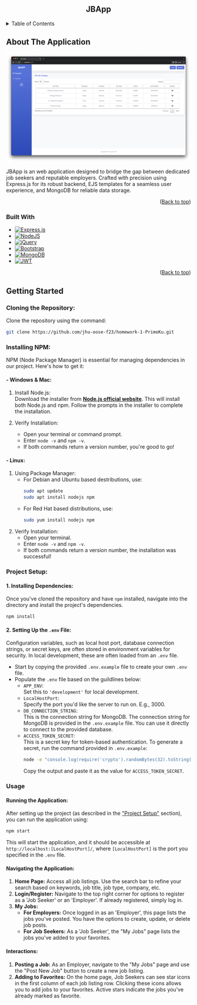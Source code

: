 <!-- [![Review Assignment Due Date](https://classroom.github.com/assets/deadline-readme-button-24ddc0f5d75046c5622901739e7c5dd533143b0c8e959d652212380cedb1ea36.svg)](https://classroom.github.com/a/tH9UoxKB) -->
<a name="readme-top"></a>
<br />
<div align="center">
  <h2 align="center">JBApp</h3>
</div>

<!-- TABLE OF CONTENTS -->
<details>
  <summary>Table of Contents</summary>
  <ol>
    <li>
      <a href="#about-the-project">About The Project</a>
      <ul>
        <li><a href="#built-with">Built With</a></li>
      </ul>
    </li>
    <li>
      <a href="#getting-started">Getting Started</a>
      <ul>
        <li><a href="#cloning-the-repository">Cloning the Repository</a></li>
        <li><a href="#installing-npm">Installing NPM</a></li>
        <li><a href="#project-setup">Project Setup</a></li>
      </ul>
    </li>
    <li><a href="#usage">Usage</a></li>

  </ol>
</details>

## About The Application
<img src="/Demo/homepage.png">

JBApp is an web application designed to bridge the gap between dedicated job seekers and reputable employers. Crafted with precision using Express.js for its robust backend, EJS templates for a seamless user experience, and MongoDB for reliable data storage.

<p align="right">(<a href="#readme-top">Back to top</a>)</p>

### Built With
* [![Express.js](https://img.shields.io/badge/express.js-%23404d59.svg?style=for-the-badge&logo=express&logoColor=%2361DAFB)](https://expressjs.com/)
* [![NodeJS](https://img.shields.io/badge/node.js-6DA55F?style=for-the-badge&logo=node.js&logoColor=white)]([https://nodejs.org/en])
* [![jQuery](https://img.shields.io/badge/jquery-%230769AD.svg?style=for-the-badge&logo=jquery&logoColor=white)]([https://jquery.com/])
* [![Bootstrap](https://img.shields.io/badge/bootstrap-%238511FA.svg?style=for-the-badge&logo=bootstrap&logoColor=white)]([https://getbootstrap.com/])
* [![MongoDB](https://img.shields.io/badge/MongoDB-%234ea94b.svg?style=for-the-badge&logo=mongodb&logoColor=white)]([https://www.mongodb.com/])
* [![JWT](https://img.shields.io/badge/JWT-black?style=for-the-badge&logo=JSON%20web%20tokens)]([https://jwt.io/])

<p align="right">(<a href="#readme-top">Back to top</a>)</p>

## Getting Started

### Cloning the Repository:
Clone the repository using the command:
```bash
git clone https://github.com/jhu-oose-f23/homework-1-PrimoKu.git
```

<!-- ### Technologies Used:
- Express.js: \
A minimalist web framework for Node.js, allowing us to set up middleware to respond to HTTP requests, define routing, and interact with our database seamlessly.
- EJS (Embedded JavaScript Templates): \
A templating engine that lets us generate HTML with plain JavaScript. It simplifies the creation of dynamic and reusable UI components.
- MongoDB: \
A NoSQL database that stores data in JSON-like format. It's highly scalable and flexible, ensuring reliable storage and retrieval of our application data. -->

### Installing NPM:
NPM (Node Package Manager) is essential for managing dependencies in our project. Here's how to get it:

#### - Windows & Mac:
1. Install Node.js: \
Download the installer from <ins>**[Node.js official website]([https://nodejs.org/en])**</ins>. This will install both Node.js and npm. Follow the prompts in the installer to complete the installation.

2. Verify Installation:
    - Open your terminal or command prompt.
    - Enter `node -v` and `npm -v`.
    - If both commands return a version number, you're good to go!

#### - Linux:
1. Using Package Manager:
    - For Debian and Ubuntu based destributions, use:
        ```bash
        sudo apt update
        sudo apt install nodejs npm
        ```
    - For Red Hat based distributions, use:
        ```bash
        sudo yum install nodejs npm
        ```
2. Verify Installation:
    - Open your terminal.
    - Enter `node -v` and `npm -v`.
    - If both commands return a version number, the installation was successful!

### Project Setup:
#### 1. Installing Dependencies:
Once you've cloned the repository and have `npm` installed, navigate into the directory and install the project's dependencies.
```bash
npm install
```
#### 2. Setting Up the `.env` File:
Configuration variables, such as local host port, database connection strings, or secret keys, are often stored in environment variables for security. In local development, these are often loaded from an `.env` file.

- Start by copying the provided `.env.example` file to create your own `.env` file.
- Populate the `.env` file based on the guildlines below:
    - `APP_ENV`: \
    Set this to `'development'` for local development.
    - `LocalHostPort`: \
    Specify the port you'd like the server to run on. E.g., 3000.
    - `DB_CONNECTION_STRING`: \
    This is the connection string for MongoDB. The connection string for MongoDB is provided in the `.env.example` file. You can use it directly to connect to the provided database.
    - `ACCESS_TOKEN_SECRET`: \
    This is a secret key for token-based authentication. To generate a secret, run the command provided in `.env.example`:
        ```bash
        node -e "console.log(require('crypto').randomBytes(32).toString('hex'))"
        ```
        Copy the output and paste it as the value for `ACCESS_TOKEN_SECRET`.

### Usage

#### Running the Application:
After setting up the project (as described in the ["Project Setup"](#project-setup) section), you can run the application using:
```bash
npm start
```
This will start the application, and it should be accessible at `http://localhost:[LocalHostPort]/`, where `[LocalHostPort]` is the port you specified in the `.env` file.

#### Navigating the Application:
1. **Home Page:** Access all job listings. Use the search bar to refine your search based on keywords, job title, job type, company, etc.
2. **Login/Register:** Navigate to the top right corner for options to register as a 'Job Seeker' or an 'Employer'. If already registered, simply log in.
3. **My Jobs:** 
    - **For Employers:** Once logged in as an 'Employer', this page lists the jobs you've posted. You have the options to create, update, or delete job posts.
    - **For Job Seekers:** As a 'Job Seeker', the "My Jobs" page lists the jobs you've added to your favorites.

#### Interactions:
1. **Posting a Job:** As an Employer, navigate to the "My Jobs" page and use the "Post New Job" button to create a new job listing.
2. **Adding to Favorites:** On the home page, Job Seekers can see star icons in the first column of each job listing row. Clicking these icons allows you to add jobs to your favorites. Active stars indicate the jobs you've already marked as favorite.


